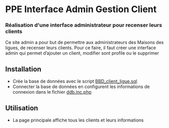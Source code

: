 # PPE Interface Admin Gestion Client

### Réalisation d'une interface administrateur pour recenser leurs clients

Ce site admin a pour but de permettre aux administrateurs des 
Maisons des ligues, de recenser leurs clients. Pour ce faire, il faut créer une 
interface admin qui permet d’ajouter un client, modifier sont profile ou le 
supprimer

## Installation

* Crée la base de données avec le script [BBD_client_ligue.sql](https://github.com/alexmi94/ppe_interface_admin_gestion_client/blob/main/BBD_client_ligue.sql)
* Connecter la base de données en configurent les informations de connexion dans le fichier [ddb.inc.php](https://github.com/alexmi94/ppe_interface_admin_gestion_client/blob/main/src/ddb.inc.php) 

## Utilisation

* La page principale affiche tous les clients et leurs informations


